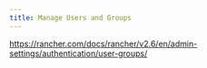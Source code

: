 ```yaml
---
title: Manage Users and Groups
---
```


https://rancher.com/docs/rancher/v2.6/en/admin-settings/authentication/user-groups/